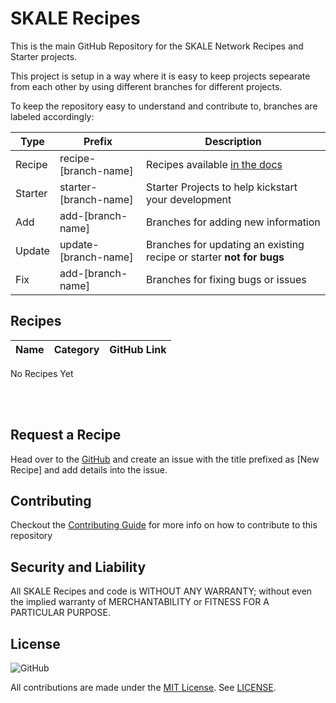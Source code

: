 # SKALE Recipes

This is the main GitHub Repository for the SKALE Network Recipes and Starter projects. 

This project is setup in a way where it is easy to keep projects sepearate from each other by using different branches for different projects. 

To keep the repository easy to understand and contribute to, branches are labeled accordingly:

| Type      | Prefix                | Description                                                           | 
| --------- | -------------------   | -------------------------------------------------------------------   |
| Recipe    | recipe-[branch-name]  | Recipes available [in the docs](https://docs.skale.network/recipes)   | 
| Starter   | starter-[branch-name] | Starter Projects to help kickstart your development                   |
| Add       | add-[branch-name]     | Branches for adding new information                                   |
| Update    | update-[branch-name]  | Branches for updating an existing recipe or starter **not for bugs**  |
| Fix       | add-[branch-name]     | Branches for fixing bugs or issues                                    |

## Recipes
| Name                  | Category                      | GitHub Link                                                                                          |
| --------------------- | ----------------------------- | ---------------------------------------------------------------------------------------------------- |

No Recipes Yet

<br />
<br />

## Request a Recipe
Head over to the [GitHub](https://github.com/skalenetwork/recipes/issues) and create an issue with the title prefixed as [New Recipe] and add details into the issue.

## Contributing
Checkout the [Contributing Guide](.github/CONTRIBUTING.md) for more info on how to contribute to this repository

## Security and Liability
All SKALE Recipes and code is WITHOUT ANY WARRANTY; without even the implied warranty of MERCHANTABILITY or FITNESS FOR A PARTICULAR PURPOSE.

## License

![GitHub](https://img.shields.io/github/license/skalenetwork/recipes.svg)

All contributions are made under the [MIT License](https://mit-license.org/). See [LICENSE](LICENSE).
